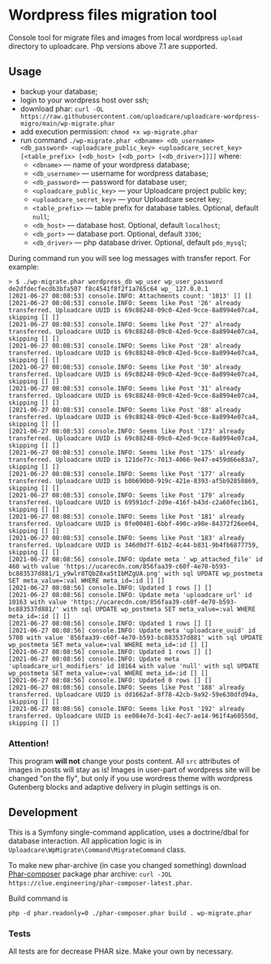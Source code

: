 Wordpress files migration tool
==============================

Console tool for migrate files and images from local wordpress `upload` directory to uploadcare. Php versions above 7.1 are supported.

Usage
-----

- backup your database;
- login to your wordpress host over ssh;
- download phar: `curl -OL https://raw.githubusercontent.com/uploadcare/uploadcare-wordpress-migro/main/wp-migrate.phar`
- add execution permission: `chmod +x wp-migrate.phar`
- run command `./wp-migrate.phar <dbname> <db_username> <db_password> <uploadcare_public_key> <uploadcare_secret_key> [<table_prefix> [<db_host> [<db_port> [<db_driver>]]]]` where:
    - `<dbname>` — name of your wordpress database;
    - `<db_username>` — username for wordpress database;
    - `<db_password>` — password for database user;
    - `<uploadcare_public_key>` — your Uploadcare project public key;
    - `<uploadcare_secret_key>` — your Uploadcare secret key;
    - `<table_prefix>` — table prefix for database tables. Optional, default `null`;
    - `<db_host>` — database host. Optional, default `localhost`;
    - `<db_port>` — database port. Optional, default `3306`;
    - `<db_driver>` — php database driver. Optional, default `pdo_mysql`;

During command run you will see log messages with transfer report. For example:

```shell
> $ ./wp-migrate.phar wordpress_db wp_user wp_user_password de2dfdecfecdb3bfa507 f8c4541f8f2f1a765c64 wp_ 127.0.0.1
[2021-06-27 08:08:53] console.INFO: Attachments count: '1013' [] []
[2021-06-27 08:08:53] console.INFO: Seems like Post '26' already transferred. Uploadcare UUID is 69c88248-09c0-42ed-9cce-8a8994e07ca4, skipping [] []
[2021-06-27 08:08:53] console.INFO: Seems like Post '27' already transferred. Uploadcare UUID is 69c88248-09c0-42ed-9cce-8a8994e07ca4, skipping [] []
[2021-06-27 08:08:53] console.INFO: Seems like Post '28' already transferred. Uploadcare UUID is 69c88248-09c0-42ed-9cce-8a8994e07ca4, skipping [] []
[2021-06-27 08:08:53] console.INFO: Seems like Post '30' already transferred. Uploadcare UUID is 69c88248-09c0-42ed-9cce-8a8994e07ca4, skipping [] []
[2021-06-27 08:08:53] console.INFO: Seems like Post '31' already transferred. Uploadcare UUID is 69c88248-09c0-42ed-9cce-8a8994e07ca4, skipping [] []
[2021-06-27 08:08:53] console.INFO: Seems like Post '88' already transferred. Uploadcare UUID is 69c88248-09c0-42ed-9cce-8a8994e07ca4, skipping [] []
[2021-06-27 08:08:53] console.INFO: Seems like Post '173' already transferred. Uploadcare UUID is 69c88248-09c0-42ed-9cce-8a8994e07ca4, skipping [] []
[2021-06-27 08:08:53] console.INFO: Seems like Post '175' already transferred. Uploadcare UUID is 121de77c-7013-4066-9e47-e459d66e83a7, skipping [] []
[2021-06-27 08:08:53] console.INFO: Seems like Post '177' already transferred. Uploadcare UUID is b0b690b0-919c-421e-8393-af5b92850869, skipping [] []
[2021-06-27 08:08:53] console.INFO: Seems like Post '179' already transferred. Uploadcare UUID is 69591dcf-2d9e-416f-b43d-c2a60fec1b61, skipping [] []
[2021-06-27 08:08:53] console.INFO: Seems like Post '181' already transferred. Uploadcare UUID is 0fe00401-6bbf-490c-a98e-84372f26ee04, skipping [] []
[2021-06-27 08:08:53] console.INFO: Seems like Post '183' already transferred. Uploadcare UUID is 346d0d7f-61b2-4c44-b831-9b4fb6877759, skipping [] []
[2021-06-27 08:08:56] console.INFO: Update meta '_wp_attached_file' id 460 with value 'https://ucarecdn.com/856faa39-c60f-4e70-b593-bc883537d881/1_y9wlr8TQbZ8xa5tIbMZgUA.png' with sql UPDATE wp_postmeta SET meta_value=:val WHERE meta_id=:id [] []
[2021-06-27 08:08:56] console.INFO: Updated 1 rows [] []
[2021-06-27 08:08:56] console.INFO: Update meta 'uploadcare_url' id 10163 with value 'https://ucarecdn.com/856faa39-c60f-4e70-b593-bc883537d881/' with sql UPDATE wp_postmeta SET meta_value=:val WHERE meta_id=:id [] []
[2021-06-27 08:08:56] console.INFO: Updated 1 rows [] []
[2021-06-27 08:08:56] console.INFO: Update meta 'uploadcare_uuid' id 5708 with value '856faa39-c60f-4e70-b593-bc883537d881' with sql UPDATE wp_postmeta SET meta_value=:val WHERE meta_id=:id [] []
[2021-06-27 08:08:56] console.INFO: Updated 1 rows [] []
[2021-06-27 08:08:56] console.INFO: Update meta 'uploadcare_url_modifiers' id 10164 with value 'null' with sql UPDATE wp_postmeta SET meta_value=:val WHERE meta_id=:id [] []
[2021-06-27 08:08:56] console.INFO: Updated 0 rows [] []
[2021-06-27 08:08:56] console.INFO: Seems like Post '188' already transferred. Uploadcare UUID is dd1662af-8f78-42cb-9a92-59e630dfd94a, skipping [] []
[2021-06-27 08:08:56] console.INFO: Seems like Post '192' already transferred. Uploadcare UUID is ee084e7d-3c41-4ec7-ae14-961f4a60550d, skipping [] []
```

### Attention!

This program **will not** change your posts content. All `src` attributes of images in posts will stay as is! 
Images in user-part of wordpress site will be changed "on the fly", but only if you use wordress theme with wordpress Gutenberg blocks and adaptive delivery in plugin settings is on.

## Development

This is a Symfony single-command application, uses a doctrine/dbal for database interaction. All application logic is in `Uploadcare\WpMigrate\Command\MigrateCommand` class.

To make new phar-archive (in case you changed something) download [Phar-composer](https://github.com/clue/phar-composer) package phar archive: `curl -JOL https://clue.engineering/phar-composer-latest.phar`. 

Build command is

```shell
php -d phar.readonly=0 ./phar-composer.phar build . wp-migrate.phar
```

### Tests

All tests are for decrease PHAR size. Make your own by necessary.
